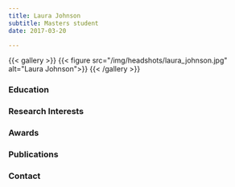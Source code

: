 ```yaml
---
title: Laura Johnson
subtitle: Masters student
date: 2017-03-20

---
```


{{< gallery >}}
  {{< figure src="/img/headshots/laura_johnson.jpg" alt="Laura Johnson">}}
{{< /gallery >}}

<!--more-->
### Education


### Research Interests


### Awards


### Publications


### Contact

